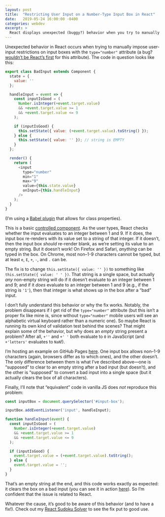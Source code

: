 ```yaml
---
layout: post
title:  "Restricting User Input on a Number-Type Input Box in React"
date:   2019-05-24 16:00:00 -0400
categories: webdev
excerpt: >
  React displays unexpected (buggy?) behavior when you try to manually impose user-input restrictions on input boxes with the <code>type="number"</code> attribute. In this post I demonstrate the problem and provide a fix.
---
```

Unexpected behavior in React occurs when trying to manually impose user-input restrictions on input boxes with the `type="number"` attribute (a bug? [wouldn’t be React’s first](https://github.com/facebook/react/pull/7359#event-1017024857) for this attribute). The code in question looks like this:

```javascript
export class BadInput extends Component {
  state = {
    value: ''
  };

  handleInput = event => {
    const inputIsGood = (
      Number.isInteger(+event.target.value)
      && +event.target.value >= 1
      && +event.target.value <= 9
    );

    if (inputIsGood) {
      this.setState({ value: (+event.target.value).toString() });
    } else {
      this.setState({ value: '' }); // string is EMPTY
    }
  };

  render() {
    return (
      <input
        type="number"
        min="1"
        max="9"
        value={this.state.value}
        onInput={this.handleInput}
      />
    );
  }
}
```

  (I’m using a [Babel plugin](https://babeljs.io/docs/en/babel-plugin-proposal-class-properties) that allows for class properties).
  
  This is a basic [controlled component](https://reactjs.org/docs/forms.html#controlled-components). As the user types, React checks whether the input evaluates to an integer between 1 and 9. If it does, the input box re-renders with its value set to a string of that integer. If it doesn’t, then the input box *should* re-render blank, as we’re setting its value to an empty string. But it doesn’t work! On Firefox and Safari, *anything* can be typed in the box. On Chrome, most non&ndash;1-9 characters cannot be typed, but at least `e`, `E`, `+`, `-`, and `.` can be.

The fix is to change `this.setState({ value: '' })` to something like `this.setState({ value: ' ' })`. That string is a single space, but actually *any* non-empty string will do if it doesn’t evaluate to an integer between 1 and 9; and if it *does* evaluate to an integer between 1 and 9 (e.g., if the string is `'1'`), then that integer is what shows up in the box after a “bad” input.

I don’t fully understand this behavior or why the fix works. Notably, the problem disappears if I get rid of the `type="number"` attribute (but this isn’t a proper fix like mine is, since without `type="number"` mobile users will see an alphabetic virtual keyboard rather than a numeric one). So maybe React is running its own kind of validation test behind the scenes? That might explain some of the behavior, but why does an *empty* string present a problem? After all, `+''` and `+' '` both evaluate to `0` in JavaScript (and `+'letters'` evaluates to `NaN`!).

I’m hosting an example on GitHub Pages [here](https://michaelallenwarner.github.io/react-number-input-example/public/index.html). One input box allows non&ndash;1-9 characters (again, browsers differ as to which ones), and the other doesn’t. The only difference between them is what I’ve described above&mdash;one is “supposed” to clear to an empty string after a bad input (but doesn’t), and the other is “supposed” to convert a bad input into a single space (but it actually clears the box of all characters).

Finally, I’ll note that “equivalent” code in vanilla JS does *not* reproduce this problem:

```javascript
const inputBox = document.querySelector('#input-box');

inputBox.addEventListener('input', handleInput);

function handleInput(event) {
  const inputIsGood = (
    Number.isInteger(+event.target.value)
    && +event.target.value >= 1
    && +event.target.value <= 9
  );

  if (inputIsGood) {
    event.target.value = (+event.target.value).toString();
  } else {
    event.target.value = '';
  }
}
```

That’s an empty string at the end, and this code works exactly as expected: it clears the box on a bad input (you can see it in action [here](https://michaelallenwarner.github.io/react-number-input-example/public/vanilla.html)). So I’m confident that the issue is related to React.

Whatever the cause, it’s good to be aware of this behavior (and to have a fix!). Check out my [React Sudoku Solver](https://github.com/MichaelAllenWarner/react-sudoku-solver) to see the fix put to good use.